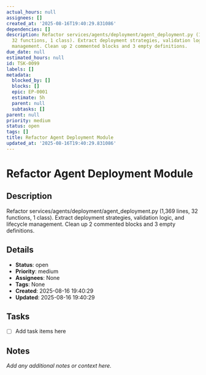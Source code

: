```yaml
---
actual_hours: null
assignees: []
created_at: '2025-08-16T19:40:29.831086'
dependencies: []
description: Refactor services/agents/deployment/agent_deployment.py (1,369 lines,
  32 functions, 1 class). Extract deployment strategies, validation logic, and lifecycle
  management. Clean up 2 commented blocks and 3 empty definitions.
due_date: null
estimated_hours: null
id: TSK-0099
labels: []
metadata:
  blocked_by: []
  blocks: []
  epic: EP-0001
  estimate: 5h
  parent: null
  subtasks: []
parent: null
priority: medium
status: open
tags: []
title: Refactor Agent Deployment Module
updated_at: '2025-08-16T19:40:29.831086'
---
```


# Refactor Agent Deployment Module

## Description
Refactor services/agents/deployment/agent_deployment.py (1,369 lines, 32 functions, 1 class). Extract deployment strategies, validation logic, and lifecycle management. Clean up 2 commented blocks and 3 empty definitions.

## Details
- **Status**: open
- **Priority**: medium
- **Assignees**: None
- **Tags**: None
- **Created**: 2025-08-16 19:40:29
- **Updated**: 2025-08-16 19:40:29

## Tasks
- [ ] Add task items here

## Notes
_Add any additional notes or context here._

